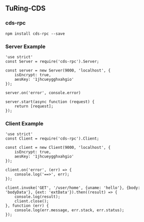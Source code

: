 ## TuRing-CDS

### cds-rpc

    npm install cds-rpc --save
    
### Server Example

    'use strict'
    const Server = require('cds-rpc').Server;
    
    const server = new Server(9000, 'localhost', {
        isEncrypt: true,
        aesKey: '1jhcueygghxahgio'
    });
    
    server.on('error', console.error)
    
    server.start(async function (request) {
        return [request];
    });
    
    
### Client Example

    'use strict'
    const Client = require('cds-rpc').Client;
    
    const client = new Client(9000, 'localhost', {
        isEncrypt: true,
        aesKey: '1jhcueygghxahgio'
    });
    
    client.on('error', (err) => {
        console.log('==>', err);
    });
    
    client.invoke('GET', '/user/home', {uname: 'hello'}, {body: 'bodyData'}, {ext: 'extData'}).then((result) => {
        console.log(result);
        client.close();
    }, function (err) {
        console.log(err.message, err.stack, err.status);
    });
